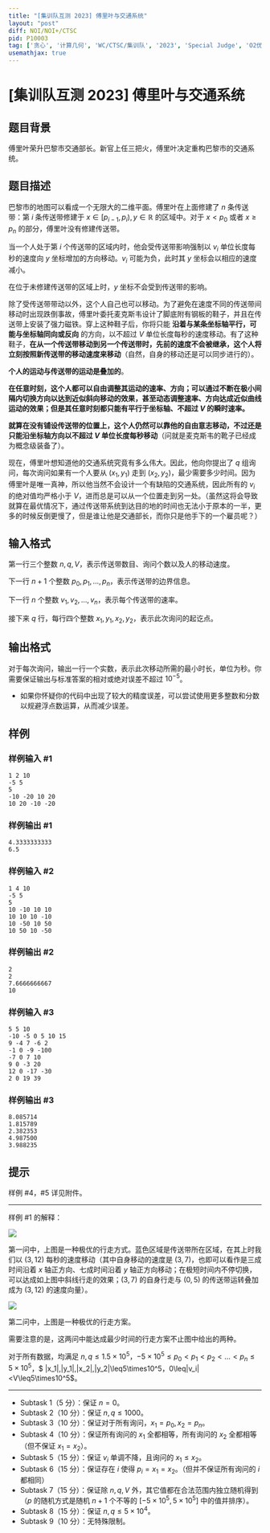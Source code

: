 ```yaml
---
title: "[集训队互测 2023] 傅里叶与交通系统"
layout: "post"
diff: NOI/NOI+/CTSC
pid: P10003
tag: ['贪心', '计算几何', 'WC/CTSC/集训队', '2023', 'Special Judge', 'O2优化', '凸包']
usemathjax: true
---
```


# [集训队互测 2023] 傅里叶与交通系统
## 题目背景

傅里叶荣升巴黎市交通部长。新官上任三把火，傅里叶决定重构巴黎市的交通系统。
## 题目描述

巴黎市的地图可以看成一个无限大的二维平面。傅里叶在上面修建了 $n$ 条传送带：第 $i$ 条传送带修建于 $x\in[p_{i-1},p_i),y\in\mathbb R$ 的区域中。对于 $x<p_0$ 或者 $x\geq p_n$ 的部分，傅里叶没有修建传送带。

当一个人处于第 $i$ 个传送带的区域内时，他会受传送带影响强制以 $v_i$ 单位长度每秒的速度向 $y$ 坐标增加的方向移动。$v_i$ 可能为负，此时其 $y$ 坐标会以相应的速度减小。

在位于未修建传送带的区域上时，$y$ 坐标不会受到传送带的影响。

除了受传送带带动以外，这个人自己也可以移动。为了避免在速度不同的传送带间移动时出现跌倒事故，傅里叶委托麦克斯韦设计了脚底附有钢板的鞋子，并且在传送带上安装了强力磁铁。穿上这种鞋子后，你将只能 **沿着与某条坐标轴平行，可能与坐标轴同向或反向** 的方向，以不超过 $V$ 单位长度每秒的速度移动。有了这种鞋子，**在从一个传送带移动到另一个传送带时，先前的速度不会被继承，这个人将立刻按照新传送带的移动速度来移动**（自然，自身的移动还是可以同步进行的）。

**个人的运动与传送带的运动是叠加的**。

**在任意时刻，这个人都可以自由调整其运动的速率、方向；可以通过不断在极小间隔内切换方向以达到近似斜向移动的效果，甚至动态调整速率、方向达成近似曲线运动的效果；但是其任意时刻都只能有平行于坐标轴、不超过 $V$ 的瞬时速率。**

**就算在没有铺设传送带的位置上，这个人仍然可以靠他的自由意志移动，不过还是只能沿坐标轴方向以不超过 $V$ 单位长度每秒移动**（问就是麦克斯韦的靴子已经成为概念级装备了）。

现在，傅里叶想知道他的交通系统究竟有多么伟大。因此，他向你提出了 $q$ 组询问，每次询问如果有一个人要从 $(x_1,y_1)$ 走到 $(x_2,y_2)$，最少需要多少时间。因为傅里叶是唯一真神，所以他当然不会设计一个有缺陷的交通系统，因此所有的 $v_i$ 的绝对值均严格小于 $V$，进而总是可以从一个位置走到另一处。（虽然这将会导致就算在最优情况下，通过传送带系统到达目的地的时间也无法小于原本的一半，更多的时候反倒更慢了，但是谁让他是交通部长，而你只是他手下的一个雇员呢？）
## 输入格式

第一行三个整数 $n,q,V$，表示传送带数目、询问个数以及人的移动速度。

下一行 $n+1$ 个整数 $p_0,p_1,\dots,p_n$，表示传送带的边界信息。

下一行 $n$ 个整数 $v_1,v_2,\dots,v_n$，表示每个传送带的速率。

接下来 $q$ 行，每行四个整数 $x_1,y_1,x_2,y_2$，表示此次询问的起讫点。
## 输出格式

对于每次询问，输出一行一个实数，表示此次移动所需的最小时长，单位为秒。你需要保证输出与标准答案的相对或绝对误差不超过 $10^{-5}$。

- 如果你怀疑你的代码中出现了较大的精度误差，可以尝试使用更多整数和分数以规避浮点数运算，从而减少误差。
## 样例

### 样例输入 #1
```
1 2 10
-5 5
5
-10 -20 10 20
10 20 -10 -20
```
### 样例输出 #1
```
4.3333333333
6.5
```
### 样例输入 #2
```
1 4 10
-5 5
5
10 -10 10 10
10 10 10 -10
10 -50 10 50
10 50 10 -50
```
### 样例输出 #2
```
2
2
7.6666666667
10
```
### 样例输入 #3
```
5 5 10
-10 -5 0 5 10 15
9 -4 7 -6 2
-1 0 -9 -100
-7 0 7 10
9 0 -3 20
12 0 -17 -30
2 0 19 39
```
### 样例输出 #3
```
8.085714
1.815789
2.382353
4.987500
3.988235
```
## 提示

样例 #4，#5 详见附件。

------------

样例 #1 的解释：

![](https://cdn.luogu.com.cn/upload/image_hosting/u2vazpfo.png)

第一问中，上图是一种极优的行走方式。蓝色区域是传送带所在区域，在其上时我们以 $(3,12)$ 每秒的速度移动（其中自身移动的速度是 $(3,7)$，也即可以看作是三成时间沿着 $x$ 轴正方向、七成时间沿着 $y$ 轴正方向移动；在极短时间内不停切换，可以达成如上图中斜线行走的效果；$(3,7)$ 的自身行走与 $(0,5)$ 的传送带运转叠加成为 $(3,12)$ 的速度向量）。

![](https://cdn.luogu.com.cn/upload/image_hosting/wqjsdrte.png)

第二问中，上图是一种极优的行走方案。

需要注意的是，这两问中能达成最少时间的行走方案不止图中给出的两种。

对于所有数据，均满足 $n,q\leq1.5\times10^5$，$-5\times10^5\leq p_0<p_1<p_2<\dots<p_n\leq5\times10^5$，$ |x_1|,|y_1|,|x_2|,|y_2|\leq5\times10^5$，$0\leq|v_i|<V\leq5\times10^5$。

------------

- Subtask 1（5 分）：保证 $n=0$。
- Subtask 2（10 分）：保证 $n,q\leq1000$。
- Subtask 3（10 分）：保证对于所有询问，$x_1=p_0,x_2=p_n$。
- Subtask 4（10 分）：保证所有询问的 $x_1$ 全都相等，所有询问的 $x_2$ 全都相等（但不保证 $x_1=x_2$）。
- Subtask 5（15 分）：保证 $v_i$ 单调不降，且询问的 $x_1\leq x_2$。
- Subtask 6（15 分）：保证存在 $i$ 使得 $p_i=x_1=x_2$。（但并不保证所有询问的 $i$ 都相同）
- Subtask 7（15 分）：保证除 $n,q,V$ 外，其它值都在合法范围内独立随机得到（$p$ 的随机方式是随机 $n+1$ 个不等的 $[-5\times10^5,5\times10^5]$ 中的值并排序）。
- Subtask 8（15 分）：保证 $n,q\leq5\times10^4$。
- Subtask 9（10 分）：无特殊限制。 
